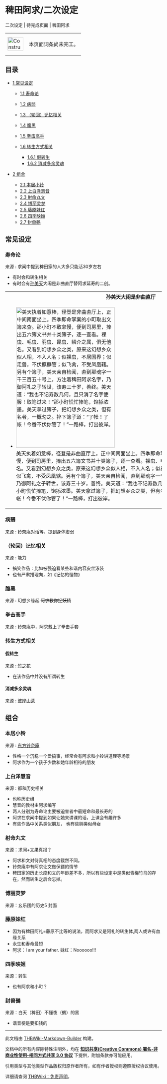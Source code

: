 # 稗田阿求/二次设定

<!-- source html: G:\repos\THBWiki-Markdown-Builder\THBWikiMarkdown\Temp\main\f\f8\ns0%3A%E7%A8%97%E7%94%B0%E9%98%BF%E6%B1%82%2F%E4%BA%8C%E6%AC%A1%E8%AE%BE%E5%AE%9A.html -->

二次设定 | 待完成页面 | 稗田阿求

<center>

<table>
<tbody><tr>
<td class="mbox-image"><div style="width: 52px;">
  <a href="./文件-ConstructionClock.png.md" class="image"><img alt="ConstructionClock.png" src="https://upload.thwiki.cc/thumb/f/f1/ConstructionClock.png/50px-ConstructionClock.png" decoding="async" loading="lazy" width="50" height="43" srcset="https://upload.thwiki.cc/thumb/f/f1/ConstructionClock.png/75px-ConstructionClock.png 1.5x, https://upload.thwiki.cc/thumb/f/f1/ConstructionClock.png/100px-ConstructionClock.png 2x" data-file-width="689" data-file-height="587"></a></div></td>
<td class="mbox-text" style=""><br>本页面词条尚未完工。<br><br></td>
</tr>
</tbody></table>


</center>

## 目录

- [1 常见设定](#常见设定)

  - [1.1 寿命论](#寿命论)
  - [1.2 病弱](#病弱)
  - [1.3 （轮回）记忆相关](#（轮回）记忆相关)
  - [1.4 腹黑](#腹黑)
  - [1.5 拳击高手](#拳击高手)
  - [1.6 转生方式相关](#转生方式相关)

    - [1.6.1 假转生](#假转生)
    - [1.6.2 消减多余灵魂](#消减多余灵魂)






- [2 组合](#组合)

  - [2.1 本居小铃](#本居小铃)
  - [2.2 上白泽慧音](#上白泽慧音)
  - [2.3 射命丸文](#射命丸文)
  - [2.4 博丽灵梦](#博丽灵梦)
  - [2.5 藤原妹红](#藤原妹红)
  - [2.6 四季映姬](#四季映姬)
  - [2.7 封兽鵺](#封兽鵺)








## 常见设定

### 寿命论
来源
: 求闻中提到稗田家的人大多只能活30岁左右

- 有时会和转生相关
- 有时会有[孙美天](./孙美天.md)大闹是非曲直厅替阿求延寿的二创。


<table>

<tbody><tr>
<th>孙美天大闹是非曲直厅
</th></tr>
<tr>
<td><ul class="gallery mw-gallery-traditional"><li class="gallerybox" style="width: 765px"><div style="width: 765px"><div class="thumb" style="width: 760px;"><div style="margin:5px auto;"><a href="./文件-孙美天大闹是非曲直厅.jpg.md" class="image" title="美天执着如意棒，径登是非曲直厅上，正中间南面坐上。四季即命掌案的小町取出文簿来查。那小町不敢怠慢，便到司房里，捧出五六簿文书并十类簿子，逐一查看。裸虫、毛虫、羽虫、昆虫、鳞介之属，俱无他名。又看到幻想乡众之类，原来这幻想乡众似人相，不入人名；似裸虫，不居国界；似走兽，不伏麒麟管；似飞禽，不受凤凰辖。另有个簿子，美天亲自检阅，直到那魂字一千三百五十号上，方注着稗田阿求名字，乃御阿礼之子转世，该寿三十岁，善终。美天道：“我也不记寿数几何，且只消了名字便罢！取笔过来！”那小町慌忙捧笔，饱掭浓墨。美天拿过簿子，把幻想乡众之类，但有名者，一概勾之。捽下簿子道：“了帐！了帐！今番不伏你管了！”一路棒，打出彼岸。"><img alt="美天执着如意棒，径登是非曲直厅上，正中间南面坐上。四季即命掌案的小町取出文簿来查。那小町不敢怠慢，便到司房里，捧出五六簿文书并十类簿子，逐一查看。裸虫、毛虫、羽虫、昆虫、鳞介之属，俱无他名。又看到幻想乡众之类，原来这幻想乡众似人相，不入人名；似裸虫，不居国界；似走兽，不伏麒麟管；似飞禽，不受凤凰辖。另有个簿子，美天亲自检阅，直到那魂字一千三百五十号上，方注着稗田阿求名字，乃御阿礼之子转世，该寿三十岁，善终。美天道：“我也不记寿数几何，且只消了名字便罢！取笔过来！”那小町慌忙捧笔，饱掭浓墨。美天拿过簿子，把幻想乡众之类，但有名者，一概勾之。捽下簿子道：“了帐！了帐！今番不伏你管了！”一路棒，打出彼岸。" src="https://upload.thwiki.cc/thumb/7/7c/%E5%AD%99%E7%BE%8E%E5%A4%A9%E5%A4%A7%E9%97%B9%E6%98%AF%E9%9D%9E%E6%9B%B2%E7%9B%B4%E5%8E%85.jpg/317px-%E5%AD%99%E7%BE%8E%E5%A4%A9%E5%A4%A7%E9%97%B9%E6%98%AF%E9%9D%9E%E6%9B%B2%E7%9B%B4%E5%8E%85.jpg" decoding="async" loading="lazy" width="317" height="450" srcset="https://upload.thwiki.cc/thumb/7/7c/%E5%AD%99%E7%BE%8E%E5%A4%A9%E5%A4%A7%E9%97%B9%E6%98%AF%E9%9D%9E%E6%9B%B2%E7%9B%B4%E5%8E%85.jpg/475px-%E5%AD%99%E7%BE%8E%E5%A4%A9%E5%A4%A7%E9%97%B9%E6%98%AF%E9%9D%9E%E6%9B%B2%E7%9B%B4%E5%8E%85.jpg 1.5x, https://upload.thwiki.cc/thumb/7/7c/%E5%AD%99%E7%BE%8E%E5%A4%A9%E5%A4%A7%E9%97%B9%E6%98%AF%E9%9D%9E%E6%9B%B2%E7%9B%B4%E5%8E%85.jpg/633px-%E5%AD%99%E7%BE%8E%E5%A4%A9%E5%A4%A7%E9%97%B9%E6%98%AF%E9%9D%9E%E6%9B%B2%E7%9B%B4%E5%8E%85.jpg 2x" data-file-width="1170" data-file-height="1662"></a></div></div><div class="gallerytext"> 美天执着如意棒，径登是非曲直厅上，正中间南面坐上。四季即命掌案的小町取出文簿来查。那小町不敢怠慢，便到司房里，捧出五六簿文书并十类簿子，逐一查看。裸虫、毛虫、羽虫、昆虫、鳞介之属，俱无他名。又看到幻想乡众之类，原来这幻想乡众似人相，不入人名；似裸虫，不居国界；似走兽，不伏麒麟管；似飞禽，不受凤凰辖。另有个簿子，美天亲自检阅，直到那魂字一千三百五十号上，方注着稗田阿求名字，乃御阿礼之子转世，该寿三十岁，善终。美天道：“我也不记寿数几何，且只消了名字便罢！取笔过来！”那小町慌忙捧笔，饱掭浓墨。美天拿过簿子，把幻想乡众之类，但有名者，一概勾之。捽下簿子道：“了帐！了帐！今番不伏你管了！”一路棒，打出彼岸。</div></div></li></ul>
</td></tr></tbody></table>



### 病弱
来源
: 铃奈庵对话等，提到身体虚弱


### （轮回）记忆相关
来源
: 能力

- 搞笑作品：比如被强迫看某些和谐内容皮丝泳装
- 也有严肃推理向，如《记忆的怪物》


### 腹黑
来源
: 幻想乡缘起 ~~阿求教你捉妖精~~ 


### 拳击高手
来源
: 铃奈庵中，阿求戴上了拳击手套


### 转生方式相关

#### 假转生
来源
: [竹之花](./竹ノ花.md)

- 在该作品中并没有所谓转生


#### 消减多余灵魂
来源
: [彼岸山茶](./彼岸椿.md)


## 组合

### 本居小铃
来源
: [东方铃奈庵](./东方铃奈庵.md)

- 性格一个沉稳一个爱搞事，经常会有阿求和小铃讲道理等场景
- 阿求作为一个孩子少数和她年龄相符的朋友


### 上白泽慧音
来源
: 都和历史相关

- 也称历史组
- 慧音的教材由阿求编写
- 两人分别为寿命论主要被迫害者中最短命和最长寿的
- 阿求在求闻中提到如果让她来讲课的话，上课会有趣许多
- 有些作品中关系类似朋友， ~~也有些则类似母女~~ 


### 射命丸文
来源：求闻+文果真报？

- 阿求和文对待真相的态度截然不同。
- 铃奈庵中有阿求让文做保镖的情节
- 稗田家的历史长度和文的年龄差不多，所以有些设定中是类似青梅竹马的存在，然而转生之后会忘掉。


### 博丽灵梦
来源：幺乐团的历史5 封面


### 藤原妹红
- 因为有稗田阿礼=藤原不比等的说法，而阿求又是阿礼的转生体,两人或许有血缘关系
- 永生和寿命最短
- 阿求：I am your father. 妹红：Noooooo!!!


### 四季映姬
来源：转生

- 也有阿求和小町？


### 封兽鵺
来源：白天（稗田）不懂夜（鵺）的黑

- 谐音梗是要扣钱的





---

此文档由 [THBWiki-Markdown-Builder](https://github.com/Delsin-Yu/THBWiki-Markdown-Builder) 构建。

文档中的所有内容除特殊注明外，均在 [**知识共享(Creative Commons) 署名-非商业性使用-相同方式共享 3.0 协议**](https://creativecommons.org/licenses/by-sa/3.0/deed.zh-hans) 下提供，附加条款亦可能应用。

引用类型与其他类型作品版权归原作者所有，如有作者授权则遵照授权协议使用。

详细请查阅 [THBWiki：免责声明](https://thbwiki.cc/THBWiki:%E5%85%8D%E8%B4%A3%E5%A3%B0%E6%98%8E)。

